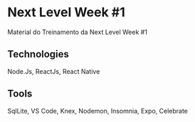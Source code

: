 # Next Level Week #1
Material do Treinamento da Next Level Week #1

Technologies
-----------
Node.Js,
ReactJs,
React Native

Tools
-----
SqlLite,
VS Code,
Knex,
Nodemon,
Insomnia,
Expo,
Celebrate
